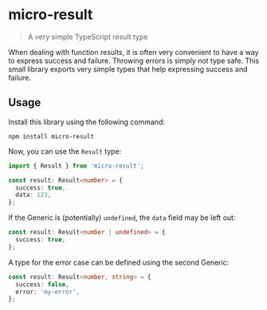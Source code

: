 # micro-result

> A very simple TypeScript result type

When dealing with function results, it is often very convenient to have a way to express success and failure. Throwing errors is simply not type safe. This small library exports very simple types that help expressing success and failure.

## Usage

Install this library using the following command:

```
npm install micro-result
```

Now, you can use the `Result` type:

```ts
import { Result } from 'micro-result';

const result: Result<number> = {
  success: true,
  data: 123,
};
```

If the Generic is (potentially) `undefined`, the `data` field may be left out:

```ts
const result: Result<number | undefined> = {
  success: true,
};
```

A type for the error case can be defined using the second Generic:

```ts
const result: Result<number, string> = {
  success: false,
  error: 'my-error',
};
```
